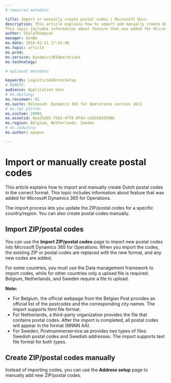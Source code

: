 ```yaml
---
# required metadata

title: Import or manually create postal codes | Microsoft Docs
description: This article explains how to import and manually create Dutch postal codes in the correct format.
This topic includes information about feature that was added for Microsoft Dynamics 365 for Operations. 
author: ShylaThompson
manager: AnnBe
ms.date: 2016-01-21 17:15:40
ms.topic: article
ms.prod: 
ms.service: Dynamics365Operations
ms.technology: 

# optional metadata

keywords: LogisticsAddressSetup
# ROBOTS: 
audience: Application User
# ms.devlang: 
ms.reviewer: 81
ms.suite: Released- Dynamics 365 for Operations version 1611
# ms.tgt_pltfrm: 
ms.custom: 29901
ms.assetid: 0aa25db5-f582-4ff8-8f63-cd2b5893598b
ms.region: Belgium, Netherlands, Sweden
# ms.industry: 
ms.author: epopov

---
```


# Import or manually create postal codes

This article explains how to import and manually create Dutch postal codes in the correct format.
This topic includes information about feature that was added for Microsoft Dynamics 365 for Operations. 

The import process lets you update the ZIP/postal codes for a specific country/region. You can also create postal codes manually.

## Import ZIP/postal codes
You can use the **Import ZIP/postal codes** page to import new postal codes into Microsoft Dynamics 365 for Operations. When you import the codes, the existing ZIP or postal codes are replaced with the new format, and any new codes are added.

For some countries, you must use the Data management framework to import codes, while for other countries only a upload file is required. Belgium, Netherlands, and Sweden require a file to upload.

**Note:**

-   For Belgium, the official webpage from the Belgian Post provides an official list of the postcodes and the corresponding city names. The import supports html file format.
-   For Netherlands, a third-party organization provides the file that contains postal codes. After the import is completed, all postal codes will appear in the format (NNNN AA).
-   For Sweden, Postnummerservice.se provides two types of files: Swedish postal codes and Swedish addresses. The import supports text file format for both types.

## Create ZIP/postal codes manually
Instead of importing codes, you can use the **Address setup** page to manually add new ZIP/postal codes.

